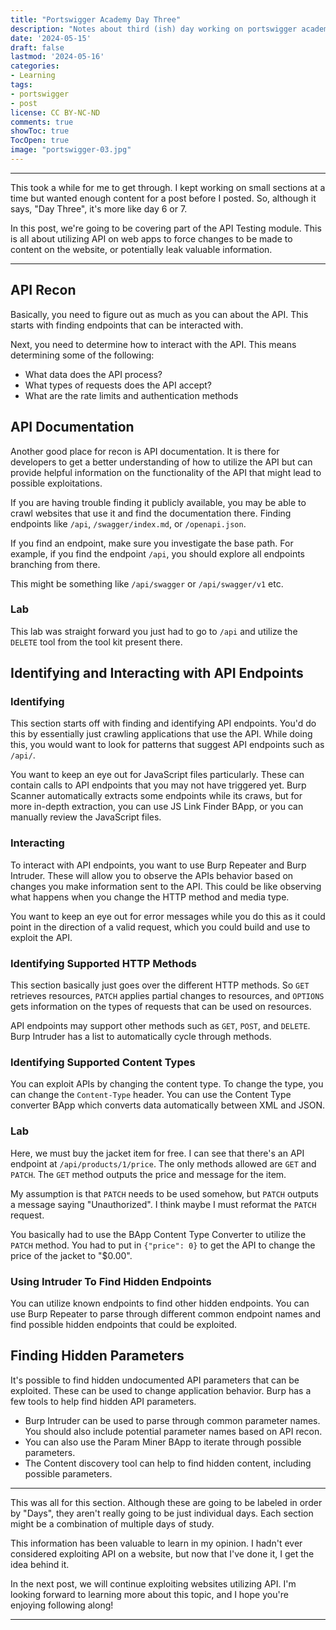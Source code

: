```yaml
---
title: "Portswigger Academy Day Three"
description: "Notes about third (ish) day working on portswigger academy"
date: '2024-05-15'
draft: false
lastmod: '2024-05-16'
categories:
- Learning
tags:
- portswigger
- post
license: CC BY-NC-ND
comments: true
showToc: true 
TocOpen: true
image: "portswigger-03.jpg"
---
```


---

This took a while for me to get through. I kept working on small sections at a time but wanted enough content for a post before I posted. So, although it says, "Day Three", it's more like day 6 or 7.

In this post, we're going to be covering part of the API Testing module. This is all about utilizing API on web apps to force changes to be made to content on the website, or potentially leak valuable information.

---

## API Recon
Basically, you need to figure out as much as you can about the API. This starts with finding endpoints that can be interacted with.

Next, you need to determine how to interact with the API. This means determining some of the following:
- What data does the API process?
- What types of requests does the API accept?
- What are the rate limits and authentication methods

## API Documentation
Another good place for recon is API documentation. It is there for developers to get a better understanding of how to utilize the API but can provide helpful information on the functionality of the API that might lead to possible exploitations.

If you are having trouble finding it publicly available, you may be able to crawl websites that use it and find the documentation there. Finding endpoints like `/api`, `/swagger/index.md`, or `/openapi.json`. 

If you find an endpoint, make sure you investigate the base path. For example, if you find the endpoint `/api`, you should explore all endpoints branching from there. 

This might be something like `/api/swagger` or `/api/swagger/v1` etc.

### Lab
This lab was straight forward you just had to go to `/api` and utilize the `DELETE` tool from the tool kit present there.

## Identifying and Interacting with API Endpoints
### Identifying
This section starts off with finding and identifying API endpoints. You'd do this by essentially just crawling applications that use the API. While doing this, you would want to look for patterns that suggest API endpoints such as `/api/`. 

You want to keep an eye out for JavaScript files particularly. These can contain calls to API endpoints that you may not have triggered yet. Burp Scanner automatically extracts some endpoints while its craws, but for more in-depth extraction, you can use JS Link Finder BApp, or you can manually review the JavaScript files.

### Interacting
To interact with API endpoints, you want to use Burp Repeater and Burp Intruder. These will allow you to observe the APIs behavior based on changes you make information sent to the API. This could be like observing what happens when you change the HTTP method and media type.

You want to keep an eye out for error messages while you do this as it could point in the direction of a valid request, which you could build and use to exploit the API.

### Identifying Supported HTTP Methods
This section basically just goes over the different HTTP methods. So `GET` retrieves resources, `PATCH` applies partial changes to resources, and `OPTIONS` gets information on the types of requests that can be used on resources.

API endpoints may support other methods such as `GET`, `POST`, and `DELETE`. Burp Intruder has a list to automatically cycle through methods.

### Identifying Supported Content Types
You can exploit APIs by changing the content type. To change the type, you can change the `Content-Type` header. You can use the Content Type converter BApp which converts data automatically between XML and JSON.

### Lab
Here, we must buy the jacket item for free. I can see that there's an API endpoint at `/api/products/1/price`. The only methods allowed are `GET` and `PATCH`. The `GET` method outputs the price and message for the item. 

My assumption is that `PATCH` needs to be used somehow, but `PATCH` outputs a message saying "Unauthorized". I think maybe I must reformat the `PATCH` request. 

You basically had to use the BApp Content Type Converter to utilize the `PATCH` method. You had to put in `{"price": 0}` to get the API to change the price of the jacket to "$0.00".

### Using Intruder To Find Hidden Endpoints
You can utilize known endpoints to find other hidden endpoints. You can use Burp Repeater to parse through different common endpoint names and find possible hidden endpoints that could be exploited.

## Finding Hidden Parameters
It's possible to find hidden undocumented API parameters that can be exploited. These can be used to change application behavior. Burp has a few tools to help find hidden API parameters.

- Burp Intruder can be used to parse through common parameter names. You should also include potential parameter names based on API recon.
- You can also use the Param Miner BApp to iterate through possible parameters.
- The Content discovery tool can help to find hidden content, including possible parameters.

---

This was all for this section. Although these are going to be labeled in order by "Days", they aren't really going to be just individual days. Each section might be a combination of multiple days of study.

This information has been valuable to learn in my opinion. I hadn't ever considered exploiting API on a website, but now that I've done it, I get the idea behind it.

In the next post, we will continue exploiting websites utilizing API. I'm looking forward to learning more about this topic, and I hope you're enjoying following along!

---

